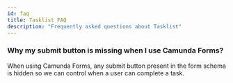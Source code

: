 ```yaml
---
id: faq
title: Tasklist FAQ
description: "Frequently asked questions about Tasklist"
---
```


### Why my submit button is missing when I use Camunda Forms?

When using Camunda Forms, any submit button present in the form schema is hidden so we can control when a user can complete a task.